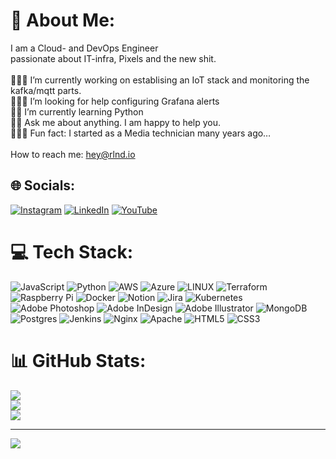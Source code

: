 # 💫 About Me:
I am a Cloud- and DevOps Engineer <br>passionate about IT-infra, Pixels and the new shit.<br><br>🧑🏼‍🚀 I’m currently working on establising an IoT stack and monitoring the kafka/mqtt parts.<br>🧑‍🤝‍🧑 I’m looking for help configuring Grafana alerts<br>🙇🏼 I’m currently learning Python<br>🙋🏽 Ask me about anything. I am happy to help you.<br>🧑🏼‍🎨 Fun fact: I started as a Media technician many years ago…<br><br>How to reach me: <a href="mailto:hey@rlnd.io">hey@rlnd.io</a>


## 🌐 Socials:
[![Instagram](https://img.shields.io/badge/Instagram-%23E4405F.svg?logo=Instagram&logoColor=white)](https://instagram.com/rolandfellner) [![LinkedIn](https://img.shields.io/badge/LinkedIn-%230077B5.svg?logo=linkedin&logoColor=white)](https://linkedin.com/in/rolandfellner) [![YouTube](https://img.shields.io/badge/YouTube-%23FF0000.svg?logo=YouTube&logoColor=white)](https://youtube.com/@@rlndio) 

# 💻 Tech Stack:
![JavaScript](https://img.shields.io/badge/javascript-%23323330.svg?style=flat&logo=javascript&logoColor=%23F7DF1E) ![Python](https://img.shields.io/badge/python-3670A0?style=flat&logo=python&logoColor=ffdd54) ![AWS](https://img.shields.io/badge/AWS-%23FF9900.svg?style=flat&logo=amazon-aws&logoColor=white) ![Azure](https://img.shields.io/badge/azure-%230072C6.svg?style=flat&logo=azure-devops&logoColor=white) ![LINUX](https://img.shields.io/badge/Linux-FCC624?style=flat&logo=linux&logoColor=black) ![Terraform](https://img.shields.io/badge/terraform-%235835CC.svg?style=flat&logo=terraform&logoColor=white) ![Raspberry Pi](https://img.shields.io/badge/-RaspberryPi-C51A4A?style=flat&logo=Raspberry-Pi) ![Docker](https://img.shields.io/badge/docker-%230db7ed.svg?style=flat&logo=docker&logoColor=white) ![Notion](https://img.shields.io/badge/Notion-%23000000.svg?style=flat&logo=notion&logoColor=white) ![Jira](https://img.shields.io/badge/jira-%230A0FFF.svg?style=flat&logo=jira&logoColor=white) ![Kubernetes](https://img.shields.io/badge/kubernetes-%23326ce5.svg?style=flat&logo=kubernetes&logoColor=white) ![Adobe Photoshop](https://img.shields.io/badge/adobephotoshop-%2331A8FF.svg?style=flat&logo=adobephotoshop&logoColor=white) ![Adobe InDesign](https://img.shields.io/badge/Adobe%20InDesign-49021F?style=flat&logo=adobeindesign&logoColor=white) ![Adobe Illustrator](https://img.shields.io/badge/adobeillustrator-%23FF9A00.svg?style=flat&logo=adobeillustrator&logoColor=white) ![MongoDB](https://img.shields.io/badge/MongoDB-%234ea94b.svg?style=flat&logo=mongodb&logoColor=white) ![Postgres](https://img.shields.io/badge/postgres-%23316192.svg?style=flat&logo=postgresql&logoColor=white) ![Jenkins](https://img.shields.io/badge/jenkins-%232C5263.svg?style=flat&logo=jenkins&logoColor=white) ![Nginx](https://img.shields.io/badge/nginx-%23009639.svg?style=flat&logo=nginx&logoColor=white) ![Apache](https://img.shields.io/badge/apache-%23D42029.svg?style=flat&logo=apache&logoColor=white) ![HTML5](https://img.shields.io/badge/html5-%23E34F26.svg?style=flat&logo=html5&logoColor=white) ![CSS3](https://img.shields.io/badge/css3-%231572B6.svg?style=flat&logo=css3&logoColor=white)
# 📊 GitHub Stats:
![](https://github-readme-stats.vercel.app/api?username=rolandfellner&theme=radical&hide_border=false&include_all_commits=false&count_private=false)<br/>
![](https://github-readme-streak-stats.herokuapp.com/?user=rolandfellner&theme=radical&hide_border=false)<br/>
![](https://github-readme-stats.vercel.app/api/top-langs/?username=rolandfellner&theme=radical&hide_border=false&include_all_commits=false&count_private=false&layout=compact)

---
[![](https://visitcount.itsvg.in/api?id=rolandfellner&icon=1&color=12)](https://visitcount.itsvg.in)

<!-- Proudly created with GPRM ( https://gprm.itsvg.in ) -->
